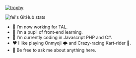 [![trophy](https://github-profile-trophy.vercel.app/?username=Stevent-fei&rank=SECRET,SSS,SS,S,A,AAA,B,C&column=3&no-bg=true)](https://github.com/bxy4543/github-profile-trophy)

![fei's GitHub stats](https://github-readme-stats.vercel.app/api?username=Stevent-fei&show_icons=true&theme=dark&count_private=true)

* 🔭 I’m now working for TAL.
* 🌱 I’m a pupil of front-end learning.
* 🤔 I’m currently coding in Javascript PHP and C#.
* ❤️ I like playing Onmyoji 🌩 and Crazy-racing Kart-rider 🚗.
* 💬 Be free to ask me about anything here.
